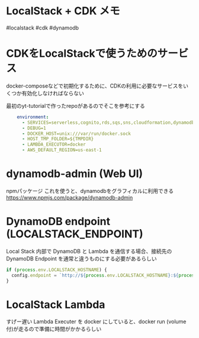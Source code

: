 # LocalStack + CDK メモ

#localstack #cdk #dynamodb

# CDKをLocalStackで使うためのサービス
docker-composeなどで初期化するために、CDKの利用に必要なサービスをいくつか有効化しなければならない

最初のyt-tutorialで作ったrepoがあるのでそこを参考にする
```yaml
    environment:
      - SERVICES=serverless,cognito,rds,sqs,sns,cloudformation,dynamodb,lambda
      - DEBUG=1
      - DOCKER_HOST=unix:///var/run/docker.sock
      - HOST_TMP_FOLDER=${TMPDIR}
      - LAMBDA_EXECUTOR=docker
      - AWS_DEFAULT_REGION=us-east-1
```


# dynamodb-admin (Web UI)
npmパッケージ
これを使うと、dynamodbをグラフィカルに利用できる
https://www.npmjs.com/package/dynamodb-admin


# DynamoDB endpoint (LOCALSTACK_ENDPOINT)

Local Stack 内部で DynamoDB と Lambda を通信する場合、接続先のDynamoDB Endpoint を通常と違うものにする必要があるらしい

```ts
if (process.env.LOCALSTACK_HOSTNAME) {
  config.endpoint = `http://${process.env.LOCALSTACK_HOSTNAME}:${process.env.EDGE_PORT}`;
}
```

# LocalStack Lambda
すげー遅い
Lambda Executer を docker にしていると、docker run (volume付)が走るので準備に時間がかかるらしい


